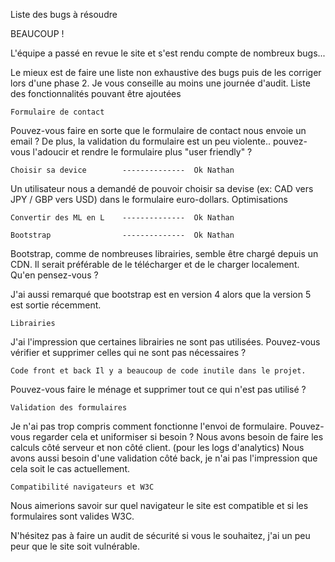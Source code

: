 Liste des bugs à résoudre

BEAUCOUP !

L'équipe a passé en revue le site et s'est rendu compte de nombreux bugs...

Le mieux est de faire une liste non exhaustive des bugs puis de les corriger lors d'une phase 2. Je vous conseille au moins une journée d'audit.
Liste des fonctionnalités pouvant être ajoutées

    Formulaire de contact

Pouvez-vous faire en sorte que le formulaire de contact nous envoie un email ? De plus, la validation du formulaire est un peu violente.. pouvez-vous l'adoucir et rendre le formulaire plus "user friendly" ?

    Choisir sa device        --------------  Ok Nathan

Un utilisateur nous a demandé de pouvoir choisir sa devise (ex: CAD vers JPY / GBP vers USD) dans le formulaire euro-dollars.
Optimisations

    Convertir des ML en L    --------------  Ok Nathan

    Bootstrap                --------------  Ok Nathan

Bootstrap, comme de nombreuses librairies, semble être chargé depuis un CDN. Il serait préférable de le télécharger et de le charger localement. Qu'en pensez-vous ?

J'ai aussi remarqué que bootstrap est en version 4 alors que la version 5 est sortie récemment.

    Librairies

J'ai l'impression que certaines librairies ne sont pas utilisées. Pouvez-vous vérifier et supprimer celles qui ne sont pas nécessaires ?


    Code front et back Il y a beaucoup de code inutile dans le projet.

Pouvez-vous faire le ménage et supprimer tout ce qui n'est pas utilisé ?

    Validation des formulaires 

Je n'ai pas trop compris comment fonctionne l'envoi de formulaire. Pouvez-vous regarder cela et uniformiser si besoin ? Nous avons besoin de faire les calculs côté serveur et non côté client. (pour les logs d'analytics) Nous avons aussi besoin d'une validation côté back, je n'ai pas l'impression que cela soit le cas actuellement.

    Compatibilité navigateurs et W3C 

Nous aimerions savoir sur quel navigateur le site est compatible et si les formulaires sont valides W3C.

N'hésitez pas à faire un audit de sécurité si vous le souhaitez, j'ai un peu peur que le site soit vulnérable.
